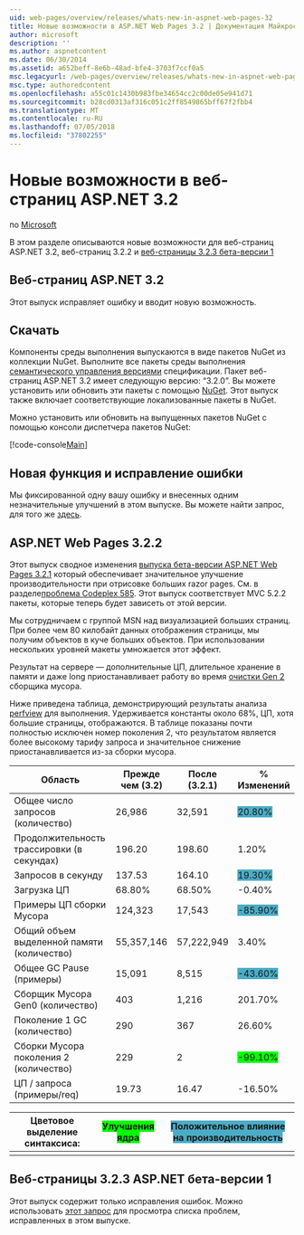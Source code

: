 ```yaml
---
uid: web-pages/overview/releases/whats-new-in-aspnet-web-pages-32
title: Новые возможности в ASP.NET Web Pages 3.2 | Документация Майкрософт
author: microsoft
description: ''
ms.author: aspnetcontent
ms.date: 06/30/2014
ms.assetid: a652beff-8e6b-48ad-bfe4-3703f7ccf0a5
msc.legacyurl: /web-pages/overview/releases/whats-new-in-aspnet-web-pages-32
msc.type: authoredcontent
ms.openlocfilehash: a55c01c1430b983fbe34654cc2c00de05e941d71
ms.sourcegitcommit: b28cd0313af316c051c2ff8549865bff67f2fbb4
ms.translationtype: MT
ms.contentlocale: ru-RU
ms.lasthandoff: 07/05/2018
ms.locfileid: "37802255"
---
```

<a name="whats-new-in-aspnet-web-pages-32"></a>Новые возможности в веб-страниц ASP.NET 3.2
====================
по [Microsoft](https://github.com/microsoft)

В этом разделе описываются новые возможности для веб-страниц ASP.NET 3.2, веб-страниц 3.2.2 и [веб-страницы 3.2.3 бета-версии 1](https://blogs.msdn.com/b/webdev/archive/2014/12/17/asp-net-mvc-5-2-3-web-pages-5-2-3-and-web-api-5-2-3-beta-releases.aspx)

## <a name="aspnet-web-pages-32"></a>Веб-страниц ASP.NET 3.2

Этот выпуск исправляет ошибку и вводит новую возможность.

## <a name="download"></a>Скачать

Компоненты среды выполнения выпускаются в виде пакетов NuGet из коллекции NuGet. Выполните все пакеты среды выполнения [семантического управления версиями](http://semver.org/) спецификации. Пакет веб-страниц ASP.NET 3.2 имеет следующую версию: &ldquo;3.2.0&rdquo;. Вы можете установить или обновить эти пакеты с помощью [NuGet](http://www.nuget.org/packages/Microsoft.AspNet.WebPages/). Этот выпуск также включает соответствующие локализованные пакеты в NuGet.

Можно установить или обновить на выпущенных пакетов NuGet с помощью консоли диспетчера пакетов NuGet:

[!code-console[Main](whats-new-in-aspnet-web-pages-32/samples/sample1.cmd)]

## <a name="new-feature-and-bug-fix"></a>Новая функция и исправление ошибки

Мы фиксированной одну вашу ошибку и внесенных одним незначительные улучшений в этом выпуске. Вы можете найти запрос, для того же [здесь](https://aspnetwebstack.codeplex.com/workitem/list/advanced?keyword=&amp;status=Closed&amp;type=All&amp;priority=All&amp;release=v5.2%20RC|v5.2%20RTM&amp;assignedTo=All&amp;component=Web%20Pages%2FRazor&amp;sortField=Id&amp;sortDirection=Descending&amp;page=0&amp;reasonClosed=Fixed).

## <a name="aspnet-web-pages-322"></a>ASP.NET Web Pages 3.2.2

Этот выпуск сводное изменения [выпуска бета-версии ASP.NET Web Pages 3.2.1](https://blogs.msdn.com/b/webdev/archive/2014/07/28/announcing-the-beta-release-of-web-pages-3-2-1.aspx) который обеспечивает значительное улучшение производительности при отрисовке больших razor pages. См. в разделе[проблема Codeplex 585](https://aspnetwebstack.codeplex.com/workitem/585). Этот выпуск соответствует MVC 5.2.2 пакеты, которые теперь будет зависеть от этой версии.

Мы сотрудничаем с группой MSN над визуализацией больших страниц. При более чем 80 килобайт данных отображения страницы, мы получим объектов в куче больших объектов. При использовании нескольких уровней макеты умножается этот эффект.

Результат на сервере — дополнительные ЦП, длительное хранение в памяти и даже long приостанавливает работу во время [очистки Gen 2](https://msdn.microsoft.com/en-us/library/ms973837.aspx) сборщика мусора.

Ниже приведена таблица, демонстрирующий результаты анализа [perfview](https://channel9.msdn.com/Series/PerfView-Tutorial) для выполнения. Удерживается константы около 68%, ЦП, хотя большие страницы, отображаются. В таблице показаны почти полностью исключен номер поколения 2, что результатом является более высокому тарифу запроса и значительное снижение приостанавливается из-за сборки мусора.

| **Область** | **Прежде чем (3.2)** | **После (3.2.1)** | **% Изменений** |
| --- | --- | --- | --- |
| Общее число запросов (количество) | 26,986 | 32,591 | <font style="background-color: #4bacc6">20.80%</font> |
| Продолжительность трассировки (в секундах) | 196.20 | 198.60 | 1.20% |
| Запросов в секунду | 137.53 | 164.10 | <font style="background-color: #4bacc6">19.30%</font> |
| Загрузка ЦП | 68.80% | 68.50% |  -0.40% |
| Примеры ЦП сборки Мусора | 124,323 | 17,543 | <font style="background-color: #4bacc6">-85.90%</font> |
| Общий объем выделенной памяти (количество) | 55,357,146 | 57,222,949 | 3.40% |
| Общее GC Pause (примеры) | 15,091 | 8,515 | <font style="background-color: #4bacc6">-43.60%</font> |
| Сборщик Мусора Gen0 (количество) | 403 | 1,216 | 201.70% |
| Поколение 1 GC (количество) | 290 | 367 | 26.60% |
| Сборки Мусора поколения 2 (количество) | 229 | 2 | <font style="background-color: #00ff00">-99.10%</font> |
| ЦП / запроса (примеры/req) | 19.73 | 16.47 | -16.50% |

| Цветовое выделение синтаксиса: | <font style="background-color: #00ff00">Улучшения ядра</font> | <font style="background-color: #4bacc6">Положительное влияние на производительность</font> |
|---------------|-----------------------------------------------------------------|-------------------------------------------------------------------------------|
|               |                                                                 |                                                                               |

## <a name="aspnet-web-pages-323-beta1"></a>Веб-страницы 3.2.3 ASP.NET бета-версии 1

Этот выпуск содержит только исправления ошибок. Можно использовать [этот запрос](https://aspnetwebstack.codeplex.com/workitem/list/advanced?keyword=&amp;status=Closed&amp;type=All&amp;priority=All&amp;release=v5.2.3%20Beta&amp;assignedTo=All&amp;component=Web%20Pages%2FRazor&amp;sortField=LastUpdatedDate&amp;sortDirection=Descending&amp;page=0&amp;reasonClosed=Fixed) для просмотра списка проблем, исправленных в этом выпуске.
